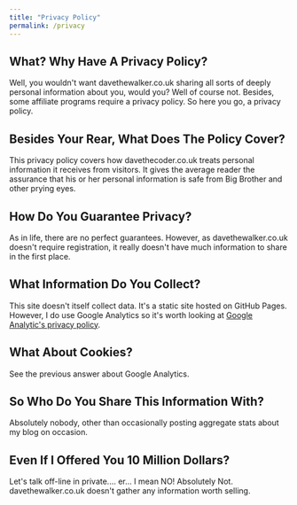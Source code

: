 ```yaml
---
title: "Privacy Policy"
permalink: /privacy
---
```


## What? Why Have A Privacy Policy?

Well, you wouldn't want davethewalker.co.uk sharing all sorts of deeply
personal information about you, would you? Well of course not. Besides,
some affiliate programs require a privacy policy. So here you go, a
privacy policy.

## Besides Your Rear, What Does The Policy Cover?

This privacy policy covers how davethecoder.co.uk treats personal information
it receives from visitors. It gives the average reader the assurance
that his or her personal information is safe from Big Brother and other
prying eyes.

## How Do You Guarantee Privacy?

As in life, there are no perfect guarantees. However, as davethewalker.co.uk
doesn't require registration, it really doesn't have much information to
share in the first place.

## What Information Do You Collect?

This site doesn't itself collect data. It's a static site hosted on GitHub Pages.
However, I do use Google Analytics so it's worth looking at [Google Analytic's privacy policy](http://www.google.com/analytics/learn/privacy.html).

## What About Cookies?

See the previous answer about Google Analytics.

## So Who Do You Share This Information With?

Absolutely nobody, other than occasionally posting aggregate stats about my blog on occasion.

## Even If I Offered You 10 Million Dollars?

Let's talk off-line in private.... er... I mean NO! Absolutely Not.
davethewalker.co.uk doesn't gather any information worth selling.
